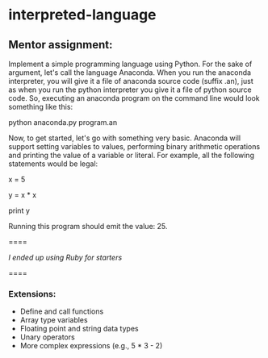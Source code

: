 interpreted-language
====================

## Mentor assignment:
Implement a simple programming language using Python. For the sake of argument, let's call the language Anaconda. When you run the anaconda interpreter, you will give it a file of anaconda source code (suffix .an), just as when you run the python interpreter you give it a file of python source code. So, executing an anaconda program on the command line would look something like this:

python anaconda.py program.an

Now, to get started, let's go with something very basic. Anaconda will support setting variables to values, performing binary arithmetic operations and printing the value of a variable or literal. For example, all the following statements would be legal:

x = 5  

y = x * x  

print y  


Running this program should emit the value: 25.

====

*I ended up using Ruby for starters*

====

### Extensions:

- Define and call functions  
- Array type variables  
- Floating point and string data types  
- Unary operators  
- More complex expressions (e.g., 5 * 3 - 2)

